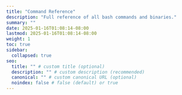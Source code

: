 ```yaml
---
title: "Command Reference"
description: "Full reference of all bash commands and binaries."
summary: ""
date: 2025-01-16T01:08:14-08:00
lastmod: 2025-01-16T01:08:14-08:00
weight: 1
toc: true
sidebar:
  collapsed: true
seo:
  title: "" # custom title (optional)
  description: "" # custom description (recommended)
  canonical: "" # custom canonical URL (optional)
  noindex: false # false (default) or true
---
```

